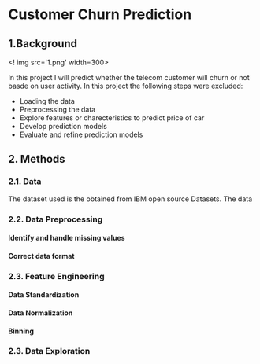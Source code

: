 # Customer Churn Prediction #

## 1.Background ##

<! img src='1.png' width=300>

In this project I will predict whether the telecom customer will churn or not basde on user activity. In this project the following steps were excluded:

* Loading the data
* Preprocessing the data
* Explore features or charecteristics to predict price of car
* Develop prediction models
* Evaluate and refine prediction models

## 2. Methods

### 2.1. Data
The dataset used is the obtained from IBM open source Datasets. The data

### 2.2. Data Preprocessing 

#### Identify and handle missing values ####

#### Correct data format ####

### 2.3. Feature Engineering ###

#### Data Standardization ####


#### Data Normalization ####


#### Binning ####


### 2.3. Data Exploration ###



